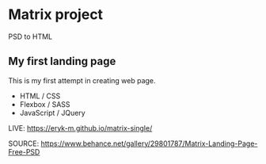 # Matrix project

PSD to HTML

## My first landing page

This is my first attempt in creating web page.

- HTML / CSS
- Flexbox / SASS
- JavaScript / JQuery

LIVE: https://eryk-m.github.io/matrix-single/

SOURCE: https://www.behance.net/gallery/29801787/Matrix-Landing-Page-Free-PSD
